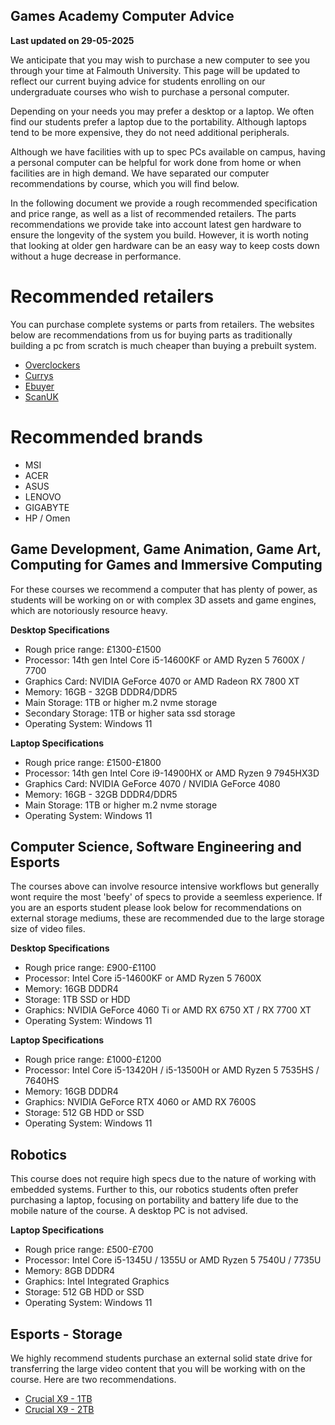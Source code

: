 ## Games Academy Computer Advice ##

**Last updated on 29-05-2025**

We anticipate that you may wish to purchase a new computer to see you through your time at Falmouth University. This page will be updated to reflect our current buying advice for students enrolling on our undergraduate courses who wish to purchase a personal computer. 

Depending on your needs you may prefer a desktop or a laptop. We often find our students prefer a laptop due to the portability. Although laptops tend to be more expensive, they do not need additional peripherals.

Although we have facilities with up to spec PCs available on campus, having a personal computer can be helpful for work done from home or when facilities are in high demand.
We have separated our computer recommendations by course, which you will find below.

In the following document we provide a rough recommended specification and price range, as well as a list of recommended retailers. The parts recommendations we provide take into account latest gen hardware to ensure the longevity of the system you build. However, it is worth noting that looking at older gen hardware can be an easy way to keep costs down without a huge decrease in performance. 

# Recommended retailers #
You can purchase complete systems or parts from retailers. The websites below are recommendations from us for buying parts as traditionally building a pc from scratch is much cheaper than buying a prebuilt system.

* [Overclockers](https://www.overclockers.co.uk/)
* [Currys](https://www.currys.co.uk)
* [Ebuyer](https://www.ebuyer.com/)
* [ScanUK](https://www.scan.co.uk)

# Recommended brands #

* MSI
* ACER
* ASUS
* LENOVO
* GIGABYTE
* HP / Omen

## Game Development, Game Animation, Game Art, Computing for Games and Immersive Computing

For these courses we recommend a computer that has plenty of power, as students will be working on or with complex 3D assets and game engines, which are notoriously resource heavy.

**Desktop Specifications**

* Rough price range: £1300-£1500
* Processor: 14th gen Intel Core i5-14600KF or AMD Ryzen 5 7600X / 7700
* Graphics Card: NVIDIA GeForce 4070 or AMD Radeon RX 7800 XT
* Memory: 16GB - 32GB DDDR4/DDR5
* Main Storage: 1TB or higher m.2 nvme storage
* Secondary Storage: 1TB or higher sata ssd storage
* Operating System: Windows 11

**Laptop Specifications**

* Rough price range: £1500-£1800
* Processor: 14th gen Intel Core i9-14900HX or AMD Ryzen 9 7945HX3D
* Graphics Card: NVIDIA GeForce 4070 / NVIDIA GeForce 4080
* Memory: 16GB - 32GB DDDR4/DDR5
* Main Storage: 1TB or higher m.2 nvme storage
* Operating System: Windows 11

## Computer Science, Software Engineering and Esports
The courses above can involve resource intensive workflows but generally wont require the most 'beefy' of specs to provide a seemless experience. If you are an esports student please look below for recommendations on external storage mediums, these are recommended due to the large storage size of video files.

**Desktop Specifications**

* Rough price range: £900-£1100
* Processor: Intel Core i5-14600KF or AMD Ryzen 5 7600X
* Memory: 16GB DDDR4
* Storage: 1TB SSD or HDD
* Graphics: NVIDIA GeForce 4060 Ti	or AMD RX 6750 XT / RX 7700 XT
* Operating System: Windows 11

**Laptop Specifications**

* Rough price range: £1000-£1200
* Processor: Intel Core i5-13420H / i5-13500H	or AMD Ryzen 5 7535HS / 7640HS
* Memory: 16GB DDDR4
* Graphics: NVIDIA GeForce RTX 4060 or AMD RX 7600S
* Storage: 512 GB HDD or SSD
* Operating System: Windows 11

## Robotics
This course does not require high specs due to the nature of working with embedded systems. Further to this, our robotics students often prefer purchasing a laptop, focusing on portability and battery life due to the mobile nature of the course. A desktop PC is not advised.

**Laptop Specifications**

* Rough price range: £500-£700
* Processor: Intel Core i5-1345U / 1355U	or AMD Ryzen 5 7540U / 7735U
* Memory: 8GB DDDR4
* Graphics: Intel Integrated Graphics
* Storage: 512 GB HDD or SSD
* Operating System: Windows 11


## Esports - Storage

We highly recommend students purchase an external solid state drive for transferring the large video content that you will be working with on the course. Here are two recommendations. 

* [Crucial X9 - 1TB](https://www.amazon.co.uk/Crucial-Portable-External-USB-Adapter/dp/B0CJK6RJG3?th=1) 
* [Crucial X9 - 2TB]([https://www.amazon.co.uk/Crucial-CT2000X6SSD9-X6-Portable-SSD/dp/B08FSNKNSV/](https://www.amazon.co.uk/Crucial-Portable-External-USB-Adapter/dp/B0CJK6PL7X?th=1))

